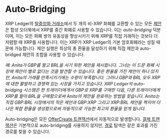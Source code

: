 # Auto-Bridging

XRP Ledger의 [탈중앙화 거래소](./)에서 두 개의 비-XRP 화폐를 교환할 수 있는 모든 [제안](undefined.md)은 합성 오더북에서 XRP를 중간 화폐로 사용할 수 있습니다. 이는 _auto-bridging_ 덕분이며, 이는 모든 화폐 쌍의 유동성을 향상시키기 위해 XRP를 직접 거래하는 것보다 더 저렴할 때 XRP를 사용합니다. 이는 XRP가 XRP Ledger의 기본 암호화폐라는 성질 때문에 가능합니다. 제안 실행은 최상의 총 환율을 달성하기 위해 직접 제안과 auto-bridged 제안의 조합을 사용할 수 있습니다.

_예: Anita가 GBP를 팔고 BRL을 사기 위한 제안을 제시합니다. 그녀는 이 드문 화폐 시장에 제안이 별로 없다는 것을 발견할 수 있습니다. 좋은 환율을 가진 제안이 하나 있지만, Anita의 거래를 만족시키기에는 수량이 부족합니다. 그러나 GBP와 BRL 모두 XRP에 대한 활발하고 경쟁력 있는 시장을 가지고 있습니다. XRP Ledger의 auto-bridging 시스템은 한 트레이더에게서 GBP로 XRP를 구매한 다음, 다른 트레이더에게 XRP를 팔아 BRL을 구매함으로써 Anita의 제안을 완료하는 방법을 찾습니다. Anita는 직접 GBP:BRL 시장에서의 작은 제안과 GBP:XRP 그리고 XRP:BRL 제안을 짝지어 더 나은 복합 환율을 생성함으로써 자동적으로 가능한 최고의 환율을 얻게 됩니다._&#x20;

Auto-bridging은 모든 [OfferCreate 트랜잭션](../../references/xrp-ledger/undefined-1/undefined-1/offercreate.md)에서 자동적으로 발생합니다. [결제 트랜잭션](../../references/xrp-ledger/undefined-1/undefined-1/payment.md)은 기본적으로 auto-bridging를 사용하지 않지만, [경로](../undefined-2/undefined-5.md) 탐색은 같은 효과를 가진 경로를 찾을 수 있습니다.
